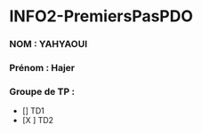 # INFO2-PremiersPasPDO

### NOM : YAHYAOUI
### Prénom : Hajer
### Groupe de TP : 
- [] TD1
- [X ] TD2
